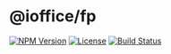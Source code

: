 # @ioffice/fp

[![NPM Version](https://img.shields.io/npm/v/@ioffice/fp.svg)](https://www.npmjs.com/package/@ioffice/fp)
[![License](https://img.shields.io/npm/l/@ioffice/fp.svg)](LICENSE)
[![Build Status](https://travis-ci.com/iOffice/fp-eslib.svg?branch=master)](https://travis-ci.com/iOffice/fp-eslib)

